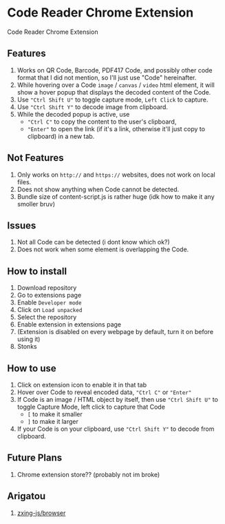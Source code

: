 # Code Reader Chrome Extension

Code Reader Chrome Extension

## Features

1. Works on QR Code, Barcode, PDF417 Code, and possibly other code format that I did not mention, so I'll just use "Code" hereinafter.
2. While hovering over a Code `image` / `canvas` / `video` html element, it will show a hover popup that displays the decoded content of the Code.
3. Use `"Ctrl Shift U"` to toggle capture mode, `Left Click` to capture.
4. Use `"Ctrl Shift Y"` to decode image from clipboard.
5. While the decoded popup is active, use
    - `"Ctrl C"` to copy the content to the user's clipboard,
    - `"Enter"` to open the link (if it's a link, otherwise it'll just copy to clipboard) in a new tab.

## Not Features

1. Only works on `http://` and `https://` websites, does not work on local files.
2. Does not show anything when Code cannot be detected.
3. Bundle size of content-script.js is rather huge (idk how to make it any smoller bruv)

## Issues

1. Not all Code can be detected (i dont know which ok?)
2. Does not work when some element is overlapping the Code.

## How to install

1. Download repository
2. Go to extensions page
3. Enable `Developer mode`
4. Click on `Load unpacked`
5. Select the repository
6. Enable extension in extensions page
7. (Extension is disabled on every webpage by default, turn it on before using it)
8. Stonks

## How to use

1. Click on extension icon to enable it in that tab
2. Hover over Code to reveal encoded data, `"Ctrl C"` or `"Enter"`
3. If Code is an image / HTML object by itself, then use `"Ctrl Shift U"` to toggle Capture Mode, left click to capture that Code
    - `[` to make it smaller
    - `]` to make it larger
4. If your Code is on your clipboard, use `"Ctrl Shift Y"` to decode from clipboard.

## Future Plans

1. Chrome extension store?? (probably not im broke)

## Arigatou

1. [zxing-js/browser](https://github.com/zxing-js/browser/tree/master)
